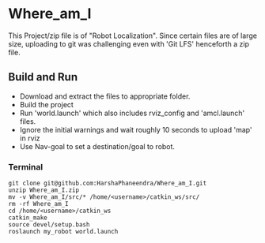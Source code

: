 # Where_am_I

This Project/zip file is of "Robot Localization". Since certain files are of large size, uploading to git was challenging even with 'Git LFS' henceforth a zip file. 

## Build and Run
* Download and extract the files to appropriate folder.
* Build the project
* Run 'world.launch' which also includes rviz_config and 'amcl.launch' files. 
* Ignore the initial warnings and wait roughly 10 seconds to upload 'map' in rviz 
* Use Nav-goal to set a destination/goal to robot. 

### Terminal 
```
git clone git@github.com:HarshaPhaneendra/Where_am_I.git
unzip Where_am_I.zip
mv -v Where_am_I/src/* /home/<username>/catkin_ws/src/
rm -rf Where_am_I
cd /home/<username>/catkin_ws
catkin_make
source devel/setup.bash
roslaunch my_robot world.launch
```

